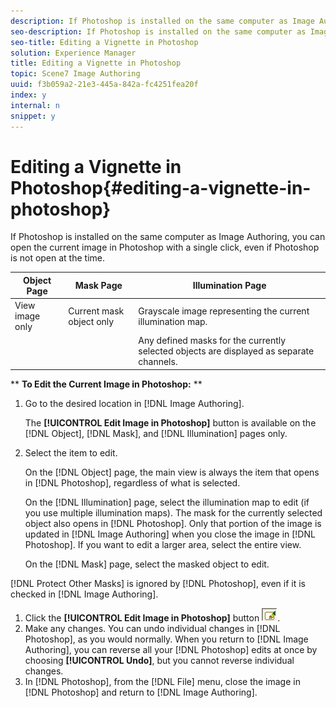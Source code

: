 ```yaml
---
description: If Photoshop is installed on the same computer as Image Authoring, you can open the current image in Photoshop with a single click, even if Photoshop is not open at the time.
seo-description: If Photoshop is installed on the same computer as Image Authoring, you can open the current image in Photoshop with a single click, even if Photoshop is not open at the time.
seo-title: Editing a Vignette in Photoshop
solution: Experience Manager
title: Editing a Vignette in Photoshop
topic: Scene7 Image Authoring
uuid: f3b059a2-21e3-445a-842a-fc4251fea20f
index: y
internal: n
snippet: y
---
```


# Editing a Vignette in Photoshop{#editing-a-vignette-in-photoshop}

If Photoshop is installed on the same computer as Image Authoring, you can open the current image in Photoshop with a single click, even if Photoshop is not open at the time.

|  Object Page  | Mask Page  | Illumination Page  |
|---|---|---|
|  View image only  | Current mask object only  | Grayscale image representing the current illumination map.  |
|  | | Any defined masks for the currently selected objects are displayed as separate channels.  |

** **To Edit the Current Image in Photoshop:** ** 

1. Go to the desired location in [!DNL Image Authoring].

   The **[!UICONTROL Edit Image in Photoshop]** button is available on the [!DNL Object], [!DNL Mask], and [!DNL Illumination] pages only. 

1. Select the item to edit.

   On the [!DNL Object] page, the main view is always the item that opens in [!DNL Photoshop], regardless of what is selected.

   On the [!DNL Illumination] page, select the illumination map to edit (if you use multiple illumination maps). The mask for the currently selected object also opens in [!DNL Photoshop]. Only that portion of the image is updated in [!DNL Image Authoring] when you close the image in [!DNL Photoshop]. If you want to edit a larger area, select the entire view.

   On the [!DNL Mask] page, select the masked object to edit.

[!DNL Protect Other Masks] is ignored by [!DNL Photoshop], even if it is checked in [!DNL Image Authoring]. 

1. Click the **[!UICONTROL Edit Image in Photoshop]** button ![](assets/edit.png).
1. Make any changes. You can undo individual changes in [!DNL Photoshop], as you would normally. When you return to [!DNL Image Authoring], you can reverse all your [!DNL Photoshop] edits at once by choosing **[!UICONTROL Undo]**, but you cannot reverse individual changes.
1. In [!DNL Photoshop], from the [!DNL File] menu, close the image in [!DNL Photoshop] and return to [!DNL Image Authoring].
